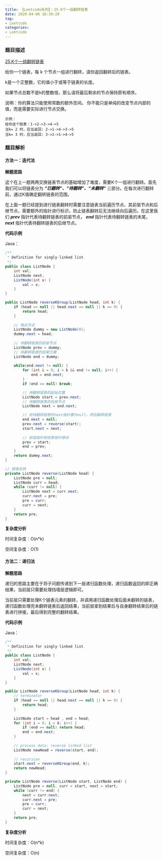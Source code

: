 ```yaml
---
title: 【Leetcode系列】：25.K个一组翻转链表
date: 2020-04-06 16:39:28
tag:
- Leetcode
categories:
- Leetcode
---
```

### 题目描述
[25.K个一组翻转链表](https://leetcode-cn.com/problems/reverse-nodes-in-k-group/)

给你一个链表，每 k 个节点一组进行翻转，请你返回翻转后的链表。

k是一个正整数，它的值小于或等于链表的长度。

如果节点总数不是k的整数倍，那么请将最后剩余的节点保持原有顺序。

说明：你的算法只能使用常数的额外空间。
你不能只是单纯的改变节点内部的值，而是需要实际进行节点交换。

```
示例：
给你这个链表：1->2->3->4->5
当k= 2 时，应当返回: 2->1->4->3->5
当k= 3 时，应当返回: 3->2->1->4->5
```

### 题目解析

#### 方法一：迭代法

**解题思路**

这个在上一题两两交换链表节点的基础增加了难度，需要K个一组进行翻转。首先我们可以将链表分为 ***“已翻转”、“待翻转”、“未翻转”*** 三部分。在每次进行翻转前，通过K值确定翻转链表的范围。

在上面一题已经提到进行链表翻转时需要注意链表当前遍历节点、其前驱节点和后继节点，需要额外的指针进行标识，防止链表翻转后无法继续向后遍历。在这里我们 ***prev*** 指针代表待翻转链表的前驱节点， ***end*** 指针代表待翻转链表的末尾， ***next*** 指针代表待翻转链表的后继节点。

**代码示例**

Java：
```java
/**
 * Definition for singly-linked list.
 */
public class ListNode {
    int val;
    ListNode next;
    ListNode(int x) { 
        val = x;
    }
}

public ListNode reverseKGroup(ListNode head, int k) {
    if (head == null || head.next == null || k == 0) {
        return head;
    }
    
    // 哨兵节点
    ListNode dummy = new ListNode(0);
    dummy.next = head;
    
    // 待翻转链表的前驱节点
    ListNode prev = dummy;
    // 待翻转链表的结束位置
    ListNode end = dummy;
    
    while(end.next != null) {
        for (int i = 0; i < k && end != null; i++) {
            end = end.next;
        }
        if (end == null) break;

        // 待翻转链表的起始位置
        ListNode start = prev.next;
        // 待翻转链表的后继节点
        ListNode next = end.next;

        // 将待翻转链表的next指针置为null，然后翻转链表
        end.next = null;
        prev.next = reverse(start);
        start.next = next;
        
        // 前驱指针和结束指针移动
        prev = start;
        end = prev;
    }
    return dummy.next;
}

// 链表反转
private ListNode reverse(ListNode head) {
    ListNode pre = null;
    ListNode curr = head;
    while (curr != null) {
        ListNode next = curr.next;
        curr.next = pre;
        pre = curr;
        curr = next;
    }
    return pre;
}
```

**复杂度分析**

时间复杂度：O(n*k)

空间复杂度：O(1)

#### 方法二：递归法

**解题思路**

递归的思路主要在于将子问题传递到下一层递归函数处理，递归函数返回的即正确结果，当前层只需要处理挡墙层逻辑即可。

当前层只需要处理K个链表元素的翻转，并调用递归函数处理后面未翻转的链表，递归函数处理完未翻转链表后返回结果，当前层拿到结果后与自身翻转结束后的链表进行拼接，最后得到完整的翻转结果。

**代码示例**

Java：
```java
/**
 * Definition for singly-linked list.
 */
public class ListNode {
    int val;
    ListNode next;
    ListNode(int x) { 
        val = x;
    }
}

public ListNode reverseKGroup(ListNode head, int k) {
    // terminator
    if (head == null || head.next == null || k == 0) {
        return head;
    }
    
    ListNode start = head , end = head;
    for (int i = 0; i < k; i++) {
        if (end == null) return head;
        end = end.next;
    }
    
    // process data: reverse linked list
    ListNode newHead = reverse(start, end);
    
    // recursion
    start.next = reverseKGroup(end, k);
    return newHead;
}

private ListNode reverse(ListNode start, ListNode end) {
    ListNode pre = null, curr = start, next = start;
    while (curr != end) {
        next = curr.next;
        curr.next = pre;
        pre = curr;
        curr = next;
    }
    return pre;
}
```

**复杂度分析**

时间复杂度：O(n*k)

空间复杂度：O(n)